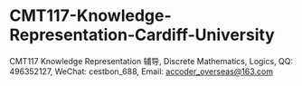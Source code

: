 # CMT117-Knowledge-Representation-Cardiff-University
CMT117 Knowledge Representation 辅导, Discrete Mathematics, Logics, QQ: 496352127, WeChat: cestbon_688, Email: accoder_overseas@163.com
